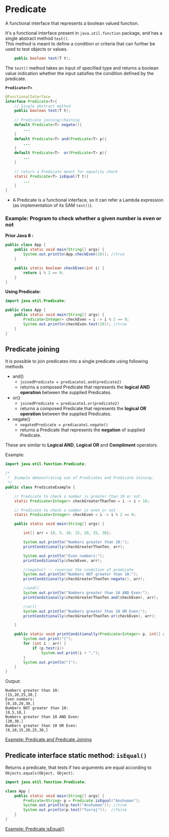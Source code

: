 # Predicate

A functional interface that represents a boolean valued function.

It's a functional interface present in `java.util.function` package, and has a single abstract method `test()`. <br>
This method is meant to define a condition or criteria that can further be used to test objects or values.

```java
    public boolean test(T t);
```
The `test()` method takes an input of specified type and returns a boolean value indication whether the input satisfies the
condition defined by the predicate.

**`Predicate<T>`**
```java
@FunctionalInterface
interface Predicate<T>{ 
    // Single abstract method
    public boolean test(T t);
  
    // Predicate joining/chaining
    default Predicate<T> negate(){
        ...
    } 
    default Predicate<T> and(Predicate<T> p){
        ...
    } 
    default Predicate<T>  or(Predicate<T> p){
        ...
    } 
  
    // return a Predicate meant for equality check
    static Predicate<T> isEqual(T t){
        ...
    } 
}
```

- A Predicate is a functional interface, so it can refer a Lambda expression (as implementation of its SAM `test()`).

### Example: Program to check whether a given number is even or not

**Prior Java 8 :**

```java
public class App {
    public static void main(String[] args) {
        System.out.println(App.checkEven(10)); //true
    }

    public static boolean checkEven(int i) {
        return i % 2 == 0;
    }
}
```

**Using Predicate:**

```java
import java.util.Predicate;

public class App {
    public static void main(String[] args) {
        Predicate<Integer> checkEven = i -> i % 2 == 0;
        System.out.println(checkEven.test(10)); //true
    }
}
```

## Predicate joining

It is possible to join predicates into a single predicate using following methods
- and()
  - `joinedPredicate = prediacate1.and(predicate2)`
  - returns a composed Predicate that represents the **logical AND operation** between the supplied Predicates.
- or()
    - `joinedPredicate = prediacate1.or(predicate2)`
    - returns a composed Predicate that represents the **logical OR operation** between the supplied Predicates.
- negate()
    - `negatedPredicate = prediacate1.negate()`
    - returns a Predicate that represents the **negation** of supplied Predicate.

These are similar to **Logical AND**, **Logical OR** and **Compliment** operators.

Example:

```java
import java.util.function.Predicate;

/*
 *  Example demonstrating use of Predicates and Predicate Joining.
 */
public class PredicateExample {

    // Predicate to check a number is greater than 10 or not.
    static Predicate<Integer> checkGreaterThanTen = i -> i > 10;

    // Predicate to check a number is even or not
    static Predicate<Integer> checkEven = i -> i % 2 == 0;

    public static void main(String[] args) {

        int[] arr = {0, 5, 10, 15, 20, 25, 30};

        System.out.println("Numbers greater than 10:");
        printConditionally(checkGreaterThanTen, arr);

        System.out.println("Even numbers:");
        printConditionally(checkEven, arr);

        //negate() -- reverses the condition of predicate
        System.out.println("Numbers NOT greater than 10:");
        printConditionally(checkGreaterThanTen.negate(), arr);

        //and()
        System.out.println("Numbers greater than 10 AND Even:");
        printConditionally(checkGreaterThanTen.and(checkEven), arr);

        //or()
        System.out.println("Numbers greater than 10 OR Even:");
        printConditionally(checkGreaterThanTen.or(checkEven), arr);

    }

    public static void printConditionally(Predicate<Integer> p, int[] arr) {
        System.out.print("[");
        for (int i : arr) {
            if (p.test(i))
                System.out.print(i + ",");
        }
        System.out.println("]");
    }
}

```
Output:
```shell
Numbers greater than 10:
[15,20,25,30,]
Even numbers:
[0,10,20,30,]
Numbers NOT greater than 10:
[0,5,10,]
Numbers greater than 10 AND Even:
[20,30,]
Numbers greater than 10 OR Even:
[0,10,15,20,25,30,]
```
[Example: Predicate and Predicate Joining](./PredicateAndPredicateJoiningExample.java)

## Predicate interface static method: `isEqual()`

Returns a predicate, that tests if two arguments are equal according to `Objects.equals(Object, Object)`.

```java
import java.util.function.Predicate;

class App {
    public static void main(String[] args) {
        Predicate<String> p = Predicate.isEqual("Anshuman");
        System.out.println(p.test("Anshuman")); //true
        System.out.println(p.test("Yuvraj"));  //false
    }
} 
```

[Example: Predicate isEqual()](./PredicateIsEqualExample.java)
